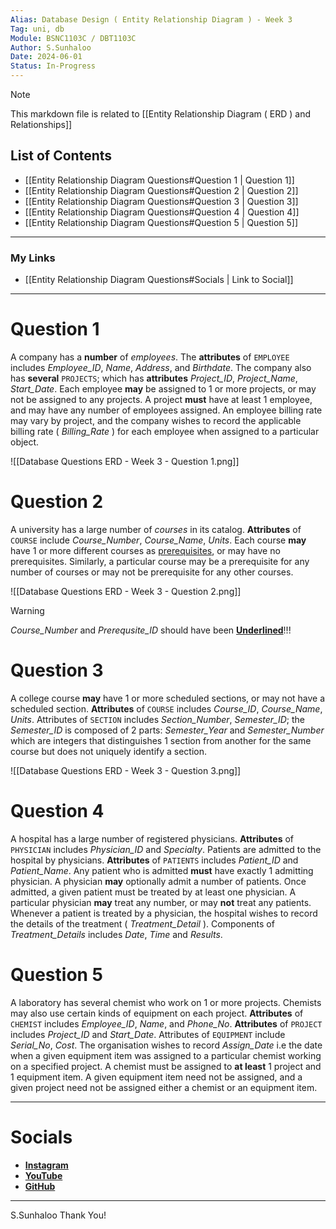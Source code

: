 ```yaml
---
Alias: Database Design ( Entity Relationship Diagram ) - Week 3
Tag: uni, db
Module: BSNC1103C / DBT1103C
Author: S.Sunhaloo
Date: 2024-06-01
Status: In-Progress
---
```


>[!note]
>This markdown file is related to [[Entity Relationship Diagram ( ERD ) and Relationships]]

## List of Contents

- [[Entity Relationship Diagram Questions#Question 1 | Question 1]]
- [[Entity Relationship Diagram Questions#Question 2 | Question 2]]
- [[Entity Relationship Diagram Questions#Question 3 | Question 3]]
- [[Entity Relationship Diagram Questions#Question 4 | Question 4]]
- [[Entity Relationship Diagram Questions#Question 5 | Question 5]]

---

### My Links

- [[Entity Relationship Diagram Questions#Socials | Link to Social]]

---

# Question 1

A company has a **number** of *employees*. The **attributes** of `EMPLOYEE` includes *Employee_ID*, *Name*, *Address*, and *Birthdate*. The company also has **several** `PROJECTS`; which has **attributes** *Project_ID*, *Project_Name*, *Start_Date*. Each employee **may** be assigned to 1 or more projects, or may not be assigned to any projects. A project **must** have at least 1 employee, and may have any number of employees assigned. An employee billing rate may vary by project, and the company wishes to record the applicable billing rate ( *Billing_Rate* ) for each employee when assigned to a particular object.

![[Database Questions ERD - Week 3 - Question 1.png]]

# Question 2

A university has a large number of *courses* in its catalog. **Attributes** of `COURSE` include *Course_Number*, *Course_Name*, *Units*. Each course **may** have 1 or more different courses as [prerequisites](https://www.google.com/search?q=what+is+the+meaning+of+prerequisite&oq=what+is+the+meaning+of+prerequisite&gs_lcrp=EgZjaHJvbWUqCQgAEAAYDRiABDIJCAAQABgNGIAEMgkIARAAGA0YgAQyCQgCEAAYDRiABDIJCAMQABgNGIAEMgkIBBAAGA0YgAQyCQgFEAAYDRiABDIICAYQABgWGB4yCAgHEAAYFhgeMggICBAAGBYYHjIKCAkQABgPGBYYHtIBCDc0ODhqMGo3qAIAsAIA&sourceid=chrome&ie=UTF-8), or may have no prerequisites. Similarly, a particular course may be a prerequisite for any number of courses or may not be prerequisite for any other courses.

![[Database Questions ERD - Week 3 - Question 2.png]]

>[!warning]
>*Course_Number* and *Prerequsite_ID* should have been **<u>Underlined</u>**!!!

# Question 3

 A college course **may** have 1 or more scheduled sections, or may not have a scheduled section. **Attributes** of `COURSE` includes *Course_ID*, *Course_Name*, *Units*. Attributes of `SECTION` includes *Section_Number*, *Semester_ID*; the *Semester_ID* is composed of 2 parts: *Semester_Year* and *Semester_Number* which are integers that distinguishes 1 section from another for the same course but does not uniquely identify a section.

![[Database Questions ERD - Week 3 - Question 3.png]]

# Question 4

A hospital has a large number of registered physicians. **Attributes** of `PHYSICIAN` includes *Physician_ID* and *Specialty*. Patients are admitted to the hospital by physicians. **Attributes** of `PATIENTS` includes *Patient_ID* and *Patient_Name*. Any patient who is admitted **must** have exactly 1 admitting physician. A physician **may** optionally admit a number of patients. Once admitted, a given patient must be treated by at least one physician. A particular physician **may** treat any number, or may **not** treat any patients. Whenever a patient is treated by a physician, the hospital wishes to record the details of the treatment ( *Treatment_Detail* ). Components of *Treatment_Details* includes *Date*, *Time* and *Results*.



# Question 5

A laboratory has several chemist who work on 1 or more projects. Chemists may also use certain kinds of equipment on each project. **Attributes** of `CHEMIST` includes *Employee_ID*, *Name*, and *Phone_No*. **Attributes** of `PROJECT` includes *Project_ID* and *Start_Date*. Attributes of `EQUIPMENT` include *Serial_No*, *Cost*. The organisation wishes to record *Assign_Date* i.e the date when a given equipment item was assigned to a particular chemist working on a specified project. A chemist must be assigned to **at least** 1 project and 1 equipment item. A given equipment item need not be assigned, and a given project need not be assigned either a chemist or an equipment item.



---

# Socials

- [**Instagram**](https://www.instagram.com/s.sunhaloo/)
- [**YouTube**](https://www.youtube.com/channel/UCMkQZsuW6eHMhdUObLPSpwg)
- [**GitHub**](https://www.github.com/Sunhaloo)

---

S.Sunhaloo
Thank You!